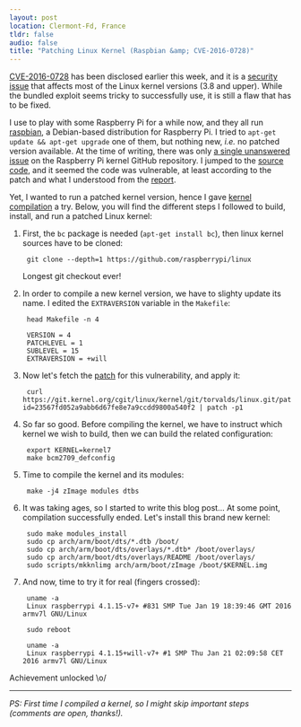 ```yaml
---
layout: post
location: Clermont-Fd, France
tldr: false
audio: false
title: "Patching Linux Kernel (Raspbian &amp; CVE-2016-0728)"
---
```


[CVE-2016-0728](https://security-tracker.debian.org/tracker/CVE-2016-0728) has
been disclosed earlier this week, and it is a [security
issue](https://threatpost.com/serious-linux-kernel-vulnerability-patched/115923/)
that affects most of the Linux kernel versions (3.8 and upper). While the
bundled exploit seems tricky to successfully use, it is still a flaw that has to
be fixed.

I use to play with some Raspberry Pi for a while now, and they all run
[raspbian](https://www.raspbian.org/), a Debian-based distribution for Raspberry
Pi. I tried to `apt-get update && apt-get upgrade` one of them, but nothing new,
_i.e._ no patched version available. At the time of writing, there was only [a
single unanswered issue](https://github.com/raspberrypi/linux/issues/1264) on
the Raspberry Pi kernel GitHub repository. I jumped to the [source
code](https://github.com/raspberrypi/linux/blob/d51c7d840b002a6b26089d8b45679d9331880060/security/keys/process_keys.c#L796-L799),
and it seemed the code was vulnerable, at least according to the patch and what
I understood from the
[report](http://perception-point.io/2016/01/14/analysis-and-exploitation-of-a-linux-kernel-vulnerability-cve-2016-0728/).

Yet, I wanted to run a patched kernel version, hence I gave [kernel
compilation](https://www.raspberrypi.org/documentation/linux/kernel/) a try.
Below, you will find the different steps I followed to build, install, and run a
patched Linux kernel:

1. First, the `bc` package is needed (`apt-get install bc`), then linux kernel
sources have to be cloned:

        git clone --depth=1 https://github.com/raspberrypi/linux

    Longest git checkout ever!

2. In order to compile a new kernel version, we have to slighty update its name. I
edited the `EXTRAVERSION` variable in the `Makefile`:

        head Makefile -n 4

    <p></p>

        VERSION = 4
        PATCHLEVEL = 1
        SUBLEVEL = 15
        EXTRAVERSION = +will

3. Now let's fetch the
[patch](https://git.kernel.org/cgit/linux/kernel/git/torvalds/linux.git/patch/?id=23567fd052a9abb6d67fe8e7a9ccdd9800a540f2)
for this vulnerability, and apply it:

        curl https://git.kernel.org/cgit/linux/kernel/git/torvalds/linux.git/patch/?id=23567fd052a9abb6d67fe8e7a9ccdd9800a540f2 | patch -p1

4. So far so good. Before compiling the kernel, we have to instruct which kernel
we wish to build, then we can build the related configuration:

        export KERNEL=kernel7
        make bcm2709_defconfig

5. Time to compile the kernel and its modules:

        make -j4 zImage modules dtbs

6. It was taking ages, so I started to write this blog post... At some point,
compilation successfully ended. Let's install this brand new kernel:

        sudo make modules_install
        sudo cp arch/arm/boot/dts/*.dtb /boot/
        sudo cp arch/arm/boot/dts/overlays/*.dtb* /boot/overlays/
        sudo cp arch/arm/boot/dts/overlays/README /boot/overlays/
        sudo scripts/mkknlimg arch/arm/boot/zImage /boot/$KERNEL.img

7. And now, time to try it for real (fingers crossed):

        uname -a
        Linux raspberrypi 4.1.15-v7+ #831 SMP Tue Jan 19 18:39:46 GMT 2016 armv7l GNU/Linux

    <p></p>

        sudo reboot

    <p></p>

        uname -a
        Linux raspberrypi 4.1.15+will-v7+ #1 SMP Thu Jan 21 02:09:58 CET 2016 armv7l GNU/Linux

Achievement unlocked \o/

---

_PS: First time I compiled a kernel, so I might skip important steps (comments
are open, thanks!)._
